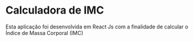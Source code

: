 # Calculadora de IMC
Esta aplicação foi desenvolvida em React Js com a finalidade de calcular o Índice de Massa Corporal (IMC)
